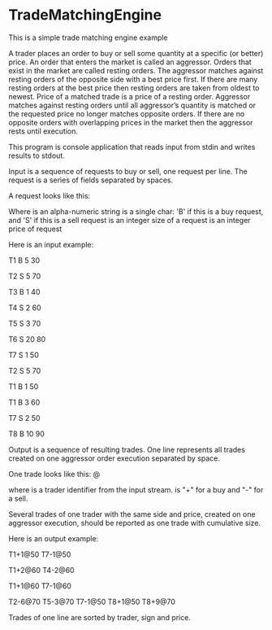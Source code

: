 # TradeMatchingEngine
This is a simple trade matching engine example

A trader places an order to buy or sell some quantity at a specific (or better) price. An order that enters the market is called an aggressor. Orders that exist in the market are called resting orders. The aggressor matches against resting orders of the opposite side with a best price first. If there are many resting orders at the best price then resting orders are taken from oldest to newest. Price of a matched trade is a price of a resting order. Aggressor matches against resting orders until all aggressor’s quantity is matched or the requested price no longer matches opposite orders. If there are no opposite orders with overlapping prices in the market then the aggressor rests until execution.

This program is console application that reads input from stdin and writes results to stdout.

Input is a sequence of requests to buy or sell, one request per line. The request is a series of fields separated by spaces.

A request looks like this:
<Trader Identifier> <Side> <Quantity> <Price>

Where
<Trader Identifier> is an alpha-numeric string
<Side> is a single char: 'B' if this is a buy request, and 'S' if this is a sell request
<Quantity> is an integer size of a request
<Price> is an integer price of request

Here is an input example:

T1 B 5 30    

T2 S 5 70

T3 B 1 40

T4 S 2 60

T5 S 3 70

T6 S 20 80

T7 S 1 50

T2 S 5 70

T1 B 1 50

T1 B 3 60

T7 S 2 50

T8 B 10 90

Output is a sequence of resulting trades. One line represents all trades created on one aggressor order execution separated by space.

One trade looks like this:
<Trader Identifier><Sign><Quantity>@<Price>

where
<Trader Identifier> is a trader identifier from the input stream.
<Sign> is "+" for a buy and "-" for a sell.

Several trades of one trader with the same side and price, created on one aggressor execution, should be reported as one trade with cumulative size.

Here is an output example:

T1+1@50 T7-1@50

T1+2@60 T4-2@60

T1+1@60 T7-1@60

T2-6@70 T5-3@70 T7-1@50 T8+1@50 T8+9@70

Trades of one line are sorted by trader, sign and price.
